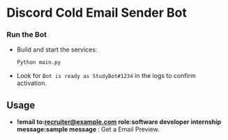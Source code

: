 # Discord Cold Email Sender Bot

### Run the Bot
- Build and start the services:
  ```bash
  Python main.py
  ```
- Look for `Bot is ready as StudyBot#1234` in the logs to confirm activation.

## Usage
- **!email to:recruiter@example.com role:software developer internship message:sample message <problem>**: Get a Email Preview.

